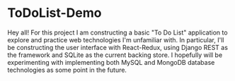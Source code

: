 # ToDoList-Demo

Hey all! For this project I am constructing a basic "To Do List" application to explore and practice web technologies I'm unfamiliar with.
In particular, I'll be constructing the user interface with React-Redux, using Django REST as the framework and SQLite as the current
backing store. I hopefully will be experimenting with implementing both MySQL and MongoDB database technologies as some point in the future.

